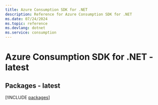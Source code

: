 ```yaml
---
title: Azure Consumption SDK for .NET
description: Reference for Azure Consumption SDK for .NET
ms.date: 07/24/2024
ms.topic: reference
ms.devlang: dotnet
ms.service: consumption
---
```

# Azure Consumption SDK for .NET - latest
## Packages - latest
[!INCLUDE [packages](consumption-index.md)]